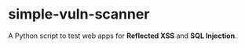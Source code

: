 # simple-vuln-scanner
A Python script to test web apps for **Reflected XSS** and **SQL Injection**.
